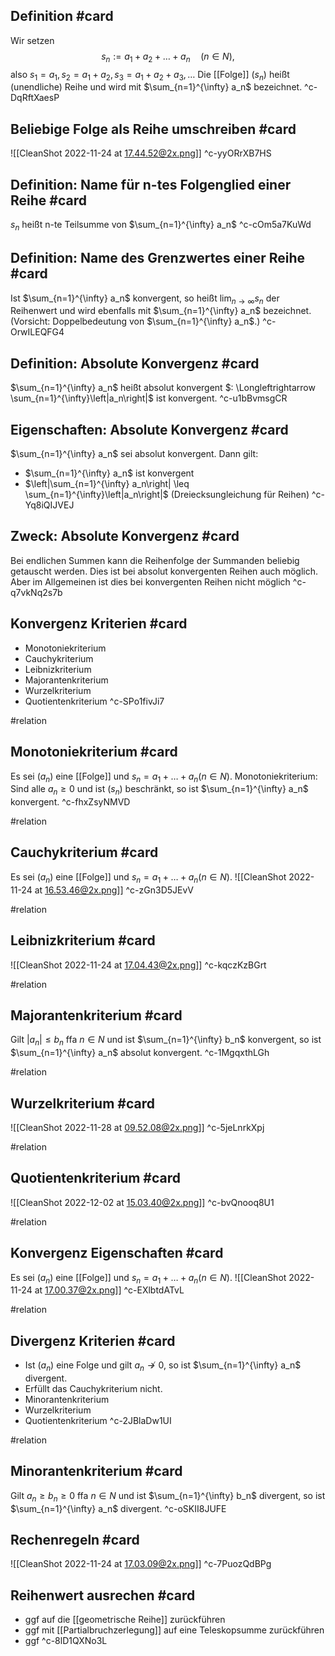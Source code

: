 ## Definition #card 
Wir setzen
$$
s_n:=a_1+a_2+\ldots+a_n \quad(n \in N ),
$$
also $s_1=a_1, s_2=a_1+a_2, s_3=a_1+a_2+a_3, \ldots$ Die [[Folge]] $\left(s_n\right)$ heißt (unendliche)
Reihe und wird mit $\sum_{n=1}^{\infty} a_n$ bezeichnet. 
^c-DqRftXaesP

## Beliebige Folge als Reihe umschreiben #card 
![[CleanShot 2022-11-24 at 17.44.52@2x.png]]
^c-yyORrXB7HS

## Definition: Name für n-tes Folgenglied einer Reihe #card 
$s_n$ heißt n-te Teilsumme von $\sum_{n=1}^{\infty} a_n$
^c-cOm5a7KuWd

## Definition: Name des Grenzwertes einer Reihe #card 
Ist $\sum_{n=1}^{\infty} a_n$ konvergent, so heißt $\lim_{n \rightarrow \infty} s_n$ der Reihenwert und wird ebenfalls mit $\sum_{n=1}^{\infty} a_n$ bezeichnet. (Vorsicht: Doppelbedeutung von $\sum_{n=1}^{\infty} a_n$.)
^c-OrwILEQFG4

## Definition: Absolute Konvergenz #card 
$\sum_{n=1}^{\infty} a_n$ heißt absolut konvergent $: \Longleftrightarrow \sum_{n=1}^{\infty}\left|a_n\right|$ ist konvergent.
^c-u1bBvmsgCR

## Eigenschaften: Absolute Konvergenz #card 
$\sum_{n=1}^{\infty} a_n$ sei absolut konvergent. Dann gilt:
- $\sum_{n=1}^{\infty} a_n$ ist konvergent
- $\left|\sum_{n=1}^{\infty} a_n\right| \leq \sum_{n=1}^{\infty}\left|a_n\right|$ (Dreiecksungleichung für Reihen)
^c-Yq8iQIJVEJ

## Zweck: Absolute Konvergenz #card 
Bei endlichen Summen kann die Reihenfolge der Summanden beliebig getauscht werden. Dies ist bei absolut konvergenten Reihen auch möglich. Aber im Allgemeinen ist dies bei konvergenten Reihen nicht möglich
^c-q7vkNq2s7b

## Konvergenz Kriterien  #card 
- Monotoniekriterium
- Cauchykriterium
- Leibnizkriterium
- Majorantenkriterium
- Wurzelkriterium
- Quotientenkriterium
^c-SPo1fivJi7

#relation 
## Monotoniekriterium #card 
Es sei $\left(a_n\right)$ eine [[Folge]] und $s_n=a_1+\ldots+a_n(n \in N )$.
Monotoniekriterium: Sind alle $a_n \geq 0$ und ist $\left(s_n\right)$ beschränkt, so ist $\sum_{n=1}^{\infty} a_n$ konvergent. 
^c-fhxZsyNMVD

#relation 
## Cauchykriterium #card 
Es sei $\left(a_n\right)$ eine [[Folge]] und $s_n=a_1+\ldots+a_n(n \in N )$. 
![[CleanShot 2022-11-24 at 16.53.46@2x.png]]
^c-zGn3D5JEvV

#relation 
## Leibnizkriterium #card 
![[CleanShot 2022-11-24 at 17.04.43@2x.png]]
^c-kqczKzBGrt

#relation 
## Majorantenkriterium #card 
Gilt $\left|a_n\right| \leq b_n$ ffa $n \in N$ und ist $\sum_{n=1}^{\infty} b_n$ konvergent, so ist $\sum_{n=1}^{\infty} a_n$ absolut konvergent.
^c-1MgqxthLGh

#relation 
## Wurzelkriterium #card 
![[CleanShot 2022-11-28 at 09.52.08@2x.png]]
^c-5jeLnrkXpj

#relation 
## Quotientenkriterium #card 
![[CleanShot 2022-12-02 at 15.03.40@2x.png]]
^c-bvQnooq8U1

#relation 
## Konvergenz Eigenschaften #card 
Es sei $\left(a_n\right)$ eine [[Folge]] und $s_n=a_1+\ldots+a_n(n \in N )$.
![[CleanShot 2022-11-24 at 17.00.37@2x.png]]
^c-EXlbtdATvL

#relation 
## Divergenz Kriterien #card 
- Ist $\left(a_n\right)$ eine Folge und gilt $a_n \not \rightarrow 0$, so ist $\sum_{n=1}^{\infty} a_n$ divergent.
- Erfüllt das Cauchykriterium nicht.
- Minorantenkriterium
- Wurzelkriterium
- Quotientenkriterium
^c-2JBlaDw1UI

#relation 
## Minorantenkriterium #card 
Gilt $a_n \geq b_n \geq 0$ ffa $n \in N$ und ist $\sum_{n=1}^{\infty} b_n$ divergent, so ist $\sum_{n=1}^{\infty} a_n$ divergent.
^c-oSKII8JUFE

## Rechenregeln #card 
![[CleanShot 2022-11-24 at 17.03.09@2x.png]]
^c-7PuozQdBPg

## Reihenwert ausrechen #card 
- ggf auf die [[geometrische Reihe]] zurückführen
- ggf mit [[Partialbruchzerlegung]] auf eine Teleskopsumme zurückführen
- ggf 
^c-8lD1QXNo3L